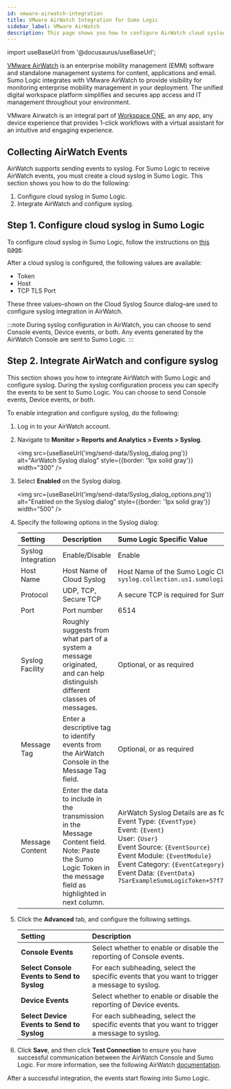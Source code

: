 ```yaml
---
id: vmware-airwatch-integration
title: VMware AirWatch Integration for Sumo Logic
sidebar_label: VMware AirWatch
description: This page shows you how to configure AirWatch cloud syslog events for use with Sumo Logic.
---
```


import useBaseUrl from '@docusaurus/useBaseUrl';

[VMware AirWatch](https://www.air-watch.com) is an enterprise mobility management (EMM) software and standalone management systems for content, applications and email. Sumo Logic integrates with VMware AirWatch to provide visibility for monitoring enterprise mobility management in your deployment. The unified digital workspace platform simplifies and secures app access and IT management throughout your environment.

VMware Airwatch is an integral part of [Workspace ONE](https://www.air-watch.com/why-workspace-one-airwatch/), an any app, any device experience that provides 1-click workflows with a virtual assistant for an intuitive and engaging experience.

## Collecting AirWatch Events

AirWatch supports sending events to syslog. For Sumo Logic to receive AirWatch events, you must create a cloud syslog in Sumo Logic. This section shows you how to do the following:

1. Configure cloud syslog in Sumo Logic.
1. Integrate AirWatch and configure syslog.

## Step 1. Configure cloud syslog in Sumo Logic

To configure cloud syslog in Sumo Logic, follow the instructions on [this page](/docs/send-data/hosted-collectors/cloud-syslog-source).

After a cloud syslog is configured, the following values are available:

 * Token 
 * Host 
 * TCP TLS Port

These three values–shown on the Cloud Syslog Source dialog–are used to configure syslog integration in AirWatch. 

:::note
During syslog configuration in AirWatch, you can choose to send Console events, Device events, or both. Any events generated by the AirWatch Console are sent to Sumo Logic.
:::

## Step 2. Integrate AirWatch and configure syslog

This section shows you how to integrate AirWatch with Sumo Logic and configure syslog. During the syslog configuration process you can specify the events to be sent to Sumo Logic. You can choose to send Console events, Device events, or both.

To enable integration and configure syslog, do the following:

1. Log in to your AirWatch account.
1. Navigate to **Monitor > Reports and Analytics > Events > Syslog**.

    <img src={useBaseUrl('img/send-data/Syslog_dialog.png')} alt="AirWatch Syslog dialog" style={{border: '1px solid gray'}} width="300" />

1. Select **Enabled** on the Syslog dialog.

    <img src={useBaseUrl('img/send-data/Syslog_dialog_options.png')} alt="Enabled on the Syslog dialog" style={{border: '1px solid gray'}} width="500" />

1. Specify the following options in the Syslog dialog:

    | Setting | Description | Sumo Logic Specific Value |
    |:--|:--|:--|
    | Syslog Integration | Enable/Disable | Enable |
    | Host Name | Host Name of Cloud Syslog | Host Name of the Sumo Logic Cloud Syslog:<br/>`syslog.collection.us1.sumologic.com` |
    | Protocol | UDP, TCP, Secure TCP | A secure TCP is required for Sumo Logic  |
    | Port | Port number | 6514 |
    | Syslog Facility | Roughly suggests from what part of a system a message originated, and can help distinguish different classes of messages. | Optional, or as required |
    | Message Tag | Enter a descriptive tag to identify events from the AirWatch Console in the Message Tag field. | Optional, or as required |
    | Message Content | Enter the data to include in the transmission in the Message Content field.<br/>Note: Paste the Sumo Logic Token in the message field as highlighted in next column. | AirWatch Syslog Details are as follows:<br/>Event Type: `{EventType}`<br/>Event: `{Event}`<br/>User: `{User}`<br/>Event Source: `{EventSource}`<br/>Event Module: `{EventModule}`<br/>Event Category: `{EventCategory}`<br/>Event Data: `{EventData} 7SarExampleSumoLogicToken+57f7ZDzI4aDN29uOy0vPj6x9z6tkwH6KBtS@41123` |

1. Click the **Advanced** tab, and configure the following settings.

   | Setting | Description |
   |:--|:--|
   | **Console Events** | Select whether to enable or disable the reporting of Console events. |
   | **Select Console Events to Send to Syslog** | For each subheading, select the specific events that you want to trigger a message to syslog. |
   | **Device Events** | Select whether to enable or disable the reporting of Device events. |
   | **Select Device Events to Send to Syslog**  | For each subheading, select the specific events that you want to trigger a message to syslog. |

1. Click **Save**, and then click **Test Connection** to ensure you have successful communication between the AirWatch Console and Sumo Logic. For more information, see the following AirWatch [documentation](https://docs.vmware.com/en/VMware-AirWatch/9.3/vmware-airwatch-guides-93/GUID-AW93-Configure_Syslog.html).

After a successful integration, the events start flowing into Sumo Logic.
